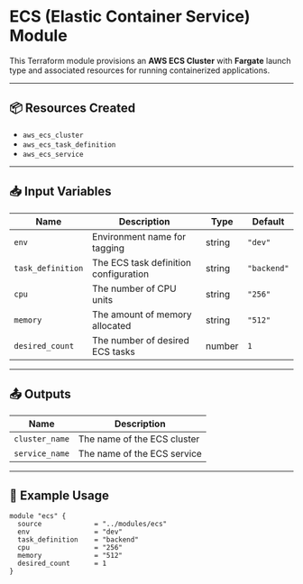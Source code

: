 # ECS (Elastic Container Service) Module

This Terraform module provisions an **AWS ECS Cluster** with **Fargate** launch type and associated resources for running containerized applications.

---

## 📦 Resources Created

- `aws_ecs_cluster`
- `aws_ecs_task_definition`
- `aws_ecs_service`

---

## 📥 Input Variables

| Name             | Description                              | Type   | Default        |
|------------------|------------------------------------------|--------|----------------|
| `env`            | Environment name for tagging             | string | `"dev"`        |
| `task_definition`| The ECS task definition configuration    | string | `"backend"`    |
| `cpu`            | The number of CPU units                  | string | `"256"`        |
| `memory`         | The amount of memory allocated           | string | `"512"`        |
| `desired_count`  | The number of desired ECS tasks          | number | `1`            |

---

## 📤 Outputs

| Name            | Description                                |
|-----------------|--------------------------------------------|
| `cluster_name`  | The name of the ECS cluster                |
| `service_name`  | The name of the ECS service                |

---

## 🚀 Example Usage

```hcl
module "ecs" {
  source             = "../modules/ecs"
  env                = "dev"
  task_definition    = "backend"
  cpu                = "256"
  memory             = "512"
  desired_count      = 1
}

